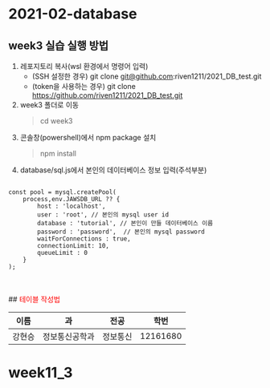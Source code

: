 # 2021-02-database

## week3 실습 실행 방법
1. 레포지토리 복사(wsl 환경에서 명령어 입력)
   - (SSH 설정한 경우) git clone git@github.com:riven1211/2021_DB_test.git
   - (token을 사용하는 경우) git clone https://github.com/riven1211/2021_DB_test.git
2. week3 폴더로 이동
    > cd week3
3. 콘솔창(powershell)에서 npm package 설치
    > npm install
4. database/sql.js에서 본인의 데이터베이스 정보 입력(주석부분)
<pre>
<code>
const pool = mysql.createPool(
    process,env.JAWSDB_URL ?? {
        host : 'localhost',
        user : 'root', // 본인의 mysql user id
        database : 'tutorial', // 본인이 만들 데이터베이스 이름
        password : 'password',  // 본인의 mysql password
        waitForConnections : true,
        connectionLimit: 10,
        queueLimit : 0
    }
);
</code>
</pre>

<br>
## <span style="color:red">테이블 작성법</span>

이름|과|전공|학번
---|---|---|---|
강현승|정보통신공학과|정보통신|12161680|
##

# week11_3
